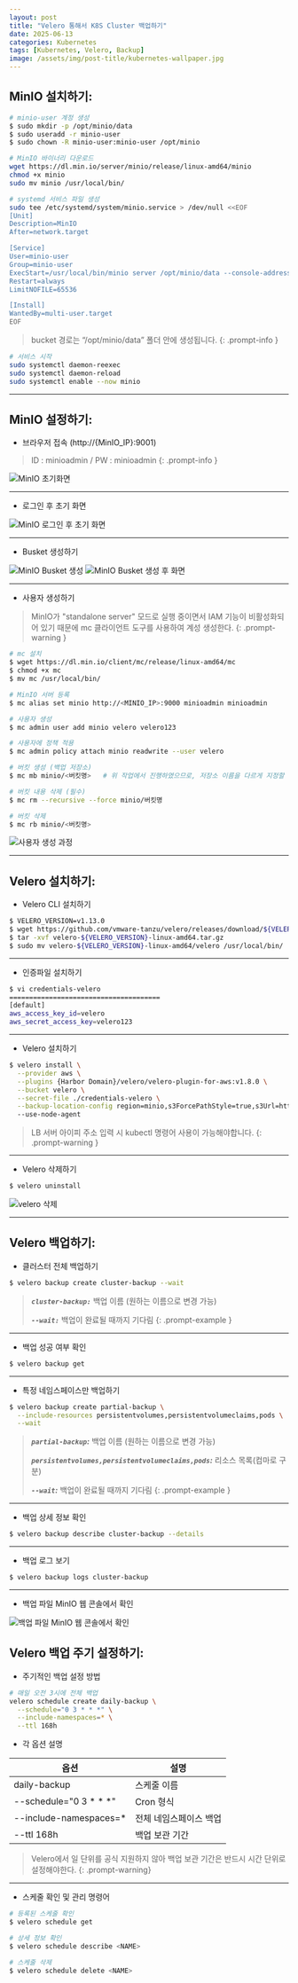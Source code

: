 ```yaml
---
layout: post
title: "Velero 통해서 K8S Cluster 백업하기"
date: 2025-06-13
categories: Kubernetes 
tags: [Kubernetes, Velero, Backup]
image: /assets/img/post-title/kubernetes-wallpaper.jpg
---
```


## MinIO 설치하기:
```bash
# minio-user 계정 생성
$ sudo mkdir -p /opt/minio/data
$ sudo useradd -r minio-user
$ sudo chown -R minio-user:minio-user /opt/minio

# MinIO 바이너리 다운로드
wget https://dl.min.io/server/minio/release/linux-amd64/minio
chmod +x minio
sudo mv minio /usr/local/bin/

# systemd 서비스 파일 생성
sudo tee /etc/systemd/system/minio.service > /dev/null <<EOF
[Unit]
Description=MinIO
After=network.target

[Service]
User=minio-user
Group=minio-user
ExecStart=/usr/local/bin/minio server /opt/minio/data --console-address ":9001"
Restart=always
LimitNOFILE=65536

[Install]
WantedBy=multi-user.target
EOF
```

> bucket 경로는 “/opt/minio/data” 폴더 안에 생성됩니다.
{: .prompt-info }

```bash
# 서비스 시작
sudo systemctl daemon-reexec
sudo systemctl daemon-reload
sudo systemctl enable --now minio
```

* * *

## MinIO 설정하기:
- 브라우저 접속 (http://{MinIO_IP}:9001)

> ID : minioadmin / PW : minioadmin 
{: .prompt-info }

![MinIO 초기화면](/assets/img/post/kubernetes/MinIO%20초기화면.png)

* * *

- 로그인 후 초기 화면

![MinIO 로그인 후 초기 화면](/assets/img/post/kubernetes/MinIO%20로그인%20후%20초기%20화면.png)

* * *

- Busket 생성하기

![MinIO Busket 생성](/assets/img/post/kubernetes/MinIO%20Busket%20생성.png)
![MinIO Busket 생성 후 화면](/assets/img/post/kubernetes/MinIO%20Busket%20생성%20후%20화면.png)

* * *

- 사용자 생성하기

> MinIO가 "standalone server" 모드로 실행 중이면서 IAM 기능이 비활성화되어 있기 때문에 mc 클라이언트 도구를 사용하여 계성 생성한다.
{: .prompt-warning }

```bash
# mc 설치
$ wget https://dl.min.io/client/mc/release/linux-amd64/mc
$ chmod +x mc
$ mv mc /usr/local/bin/

# MinIO 서버 등록
$ mc alias set minio http://<MINIO_IP>:9000 minioadmin minioadmin

# 사용자 생성
$ mc admin user add minio velero velero123

# 사용자에 정책 적용
$ mc admin policy attach minio readwrite --user velero

# 버킷 생성 (백업 저장소)
$ mc mb minio/<버킷명>   # 위 작업에서 진행하였으므로, 저장소 이름을 다르게 지정할 경우 사용

# 버킷 내용 삭제 (필수)
$ mc rm --recursive --force minio/버킷명

# 버킷 삭제
$ mc rb minio/<버킷명>
```

![사용자 생성 과정](/assets/img/post/kubernetes/사용자%20생성%20과정.png)

* * *

## Velero 설치하기:

- Velero CLI 설치하기

```bash
$ VELERO_VERSION=v1.13.0
$ wget https://github.com/vmware-tanzu/velero/releases/download/${VELERO_VERSION}/velero-${VELERO_VERSION}-linux-amd64.tar.gz
$ tar -xvf velero-${VELERO_VERSION}-linux-amd64.tar.gz
$ sudo mv velero-${VELERO_VERSION}-linux-amd64/velero /usr/local/bin/
```

* * *

- 인증파일 설치하기

```bash
$ vi credentials-velero
======================================
[default]
aws_access_key_id=velero
aws_secret_access_key=velero123
```

* * *

- Velero 설치하기

```bash
$ velero install \
  --provider aws \
  --plugins {Harbor Domain}/velero/velero-plugin-for-aws:v1.8.0 \
  --bucket velero \
  --secret-file ./credentials-velero \
  --backup-location-config region=minio,s3ForcePathStyle=true,s3Url=http://<LB_SERVER_IP>:9000
  --use-node-agent
```

> LB 서버 아이피 주소 입력 시 kubectl 명령어 사용이 가능해야합니다.
{: .prompt-warning }

* * *

- Velero 삭제하기

```bash
$ velero uninstall
```

![velero 삭제](/assets/img/post/kubernetes/velero%20삭제.png)

* * *

## Velero 백업하기:
- 클러스터 전체 백업하기

```bash
$ velero backup create cluster-backup --wait
```

> ***`cluster-backup:`*** 백업 이름 (원하는 이름으로 변경 가능)
> 
> ***`--wait:`*** 백업이 완료될 때까지 기다림
{: .prompt-example }

* * *

- 백업 성공 여부 확인

```bash
$ velero backup get
```

* * *

- 특정 네임스페이스만 백업하기

```bash
$ velero backup create partial-backup \
  --include-resources persistentvolumes,persistentvolumeclaims,pods \
  --wait
```

> ***`partial-backup`:*** 백업 이름 (원하는 이름으로 변경 가능)
> 
> ***`persistentvolumes,persistentvolumeclaims,pods`:*** 리소스 목록(컴마로 구분)
> 
> ***`--wait`:*** 백업이 완료될 때까지 기다림
{: .prompt-example }

* * *

- 백업 상세 정보 확인

```bash
$ velero backup describe cluster-backup --details
```

* * *

- 백업 로그 보기

```bash
$ velero backup logs cluster-backup
```

* * *

- 백업 파일 MinIO 웹 콘솔에서 확인

![백업 파일 MinIO 웹 콘솔에서 확인](/assets/img/post/kubernetes/백업%20파일%20MinIO%20웹%20콘솔에서%20확인.png)

## Velero 백업 주기 설정하기:
- 주기적인 백업 설정 방법

```bash
# 매일 오전 3시에 전체 백업
velero schedule create daily-backup \
  --schedule="0 3 * * *" \
  --include-namespaces=* \
  --ttl 168h
```

- 각 옵션 설명

|옵션|설명|
|---|---|
|daily-backup|스케줄 이름|
|--schedule="0 3 * * *"|Cron 형식|
|--include-namespaces=*|전체 네임스페이스 백업|
|--ttl 168h|백업 보관 기간|

> Velero에서 일 단위를 공식 지원하지 않아 백업 보관 기간은 반드시 시간 단위로 설정해야한다.
{: .prompt-warning}

* * *

- 스케줄 확인 및 관리 명령어

```bash
# 등록된 스케줄 확인
$ velero schedule get

# 상세 정보 확인
$ velero schedule describe <NAME>

# 스케줄 삭제
$ velero schedule delete <NAME>
```